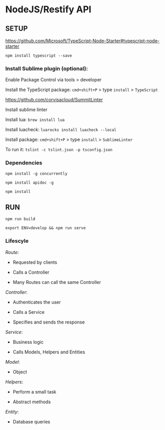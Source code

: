# NodeJS/Restify API


## SETUP

https://github.com/Microsoft/TypeScript-Node-Starter#typescript-node-starter	

`npm install typescript --save`



### Install Sublime plugin (optional):

Enable Package Control via tools > developer

Install the TypeScript package: `cmd+shift+P` > type `install` > `TypeScript`


https://github.com/corvisacloud/SummitLinter

Install sublime linter

Install lua: `brew install lua`

Install luacheck: `luarocks install luacheck --local`

Install package: `cmd+shift+P` > type `install` > `SublimeLinter`


To run it: `tslint -c tslint.json -p tsconfig.json`



### Dependencies

`npm install -g concurrently`

`npm install apidoc -g`

`npm install`



## RUN

`npm run build`

`export ENV=develop && npm run serve`



### Lifescyle

*Route*: 

- Requested by clients

- Calls a Controller

- Many Routes can call the same Controller


*Controller*:

- Authenticates the user

- Calls a Service

- Specifies and sends the response


*Service*:

- Business logic

- Calls Models, Helpers and Entities


*Model*:

- Object


*Helpers*:

- Perform a small task

- Abstract methods


*Entity*:

- Database queries







